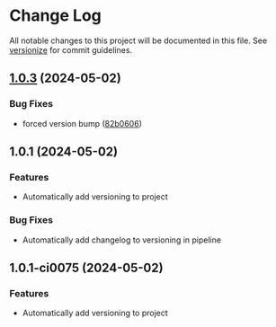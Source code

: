 # Change Log

All notable changes to this project will be documented in this file. See [versionize](https://github.com/versionize/versionize) for commit guidelines.

<a name="1.0.3"></a>
## [1.0.3](https://itsyou0o@dev.azure.com/itsyou0o/Budget/_git/Budget/releases/tag/v1.0.3) (2024-05-02)

### Bug Fixes

* forced version bump ([82b0606](https://itsyou0o@dev.azure.com/itsyou0o/Budget/_git/Budget/commit/82b0606d93b5c95057bf406d1a64cfdf23d6b510))

<a name="1.0.1"></a>
## 1.0.1 (2024-05-02)

### Features

* Automatically add versioning to project

### Bug Fixes

* Automatically add changelog to versioning in pipeline

<a name="1.0.1-ci0075"></a>
## 1.0.1-ci0075 (2024-05-02)

### Features

* Automatically add versioning to project


